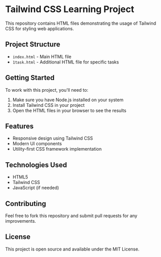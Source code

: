 # Tailwind CSS Learning Project

This repository contains HTML files demonstrating the usage of Tailwind CSS for styling web applications.

## Project Structure

- `index.html` - Main HTML file
- `1task.html` - Additional HTML file for specific tasks

## Getting Started

To work with this project, you'll need to:

1. Make sure you have Node.js installed on your system
2. Install Tailwind CSS in your project
3. Open the HTML files in your browser to see the results

## Features

- Responsive design using Tailwind CSS
- Modern UI components
- Utility-first CSS framework implementation

## Technologies Used

- HTML5
- Tailwind CSS
- JavaScript (if needed)

## Contributing

Feel free to fork this repository and submit pull requests for any improvements.

## License

This project is open source and available under the MIT License. 